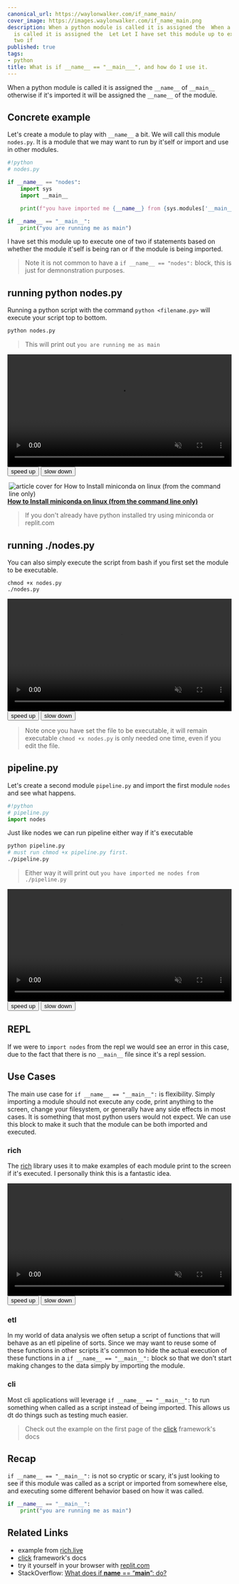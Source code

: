 ```yaml
---
canonical_url: https://waylonwalker.com/if_name_main/
cover_image: https://images.waylonwalker.com/if_name_main.png
description: When a python module is called it is assigned the  When a python module
  is called it is assigned the  Let Let I have set this module up to execute one of
  two if
published: true
tags:
- python
title: What is if __name__ == "__main___", and how do I use it.
---
```


<script>
change_speed = (speed) => [...document.querySelectorAll('video')].map(v => v.playbackRate=v.playbackRate+speed)
</script>

When a python module is called it is assigned the `__name__` of `__main__` otherwise if it's imported it will be assigned the `__name__` of the module.

## Concrete example

Let's create a module to play with `__name__` a bit.  We will call this module
`nodes.py`.  It is a module that we may want to run by it'self or import and use
in other modules.

```python
#!python
# nodes.py

if __name__ == "nodes":
    import sys
    import __main__

    print(f"you have imported me {__name__} from {sys.modules['__main__'].__file__}")

if __name__ == "__main__":
    print("you are running me as main")
```

I have set this module up to execute one of two if statements based on whether the module it'self is being ran or if the module is being imported.  

> Note it is not common to have a `if __name__ == "nodes":` block, this is just
> for demnonstration purposes.

## running python nodes.py

Running a python script with the command `python <filename.py>` will execute your script top to bottom.

```bash
python nodes.py
```

> This will print out `you are running me as main`

<video controls muted autoplay playsinline loop=true width="100%">
    <source src="https://images.waylonwalker.com/if_name_main_python_nodes.webm"
            type="video/webm">
    <source src="https://images.waylonwalker.com/if_name_main_python_nodes.mp4"
            type="video/mp4">
    Sorry, your browser doesn't support embedded videos.
</video>
<div class='speed-control'>
    <button onclick="change_speed(.25)" >
        speed up
    </button>
    <button onclick="change_speed(-.25)" >
        slow down
    </button>
</div>


  <div class="onelinelink-wrapper">
      <a class="onelinelink" href="https://waylonwalker.com/install-miniconda/">
          <img style="float: right;" align='right' src="https://images.waylonwalker.com/install-miniconda-og_250x140.png" alt="article cover for 
 How to Install miniconda on linux (from the command line only)
"/>
          <p><strong>
 How to Install miniconda on linux (from the command line only)
</strong></p>
      </a>
  </div>


> If you don't already have python installed try using miniconda or replit.com

## running ./nodes.py

You can also simply execute the script from bash if you first set the module to be executable.

```
chmod +x nodes.py
./nodes.py
```

<video controls muted autoplay playsinline loop=true width="100%">
    <source src="https://images.waylonwalker.com/if_name_main_nodes.webm"
            type="video/webm">
    <source src="https://images.waylonwalker.com/if_name_main_nodes.mp4"
            type="video/mp4">
    Sorry, your browser doesn't support embedded videos.
</video>
<div class='speed-control'>
    <button onclick="change_speed(.25)" >
        speed up
    </button>
    <button onclick="change_speed(-.25)" >
        slow down
    </button>
</div>

> Note once you have set the file to be executable, it will remain executable
> `chmod +x nodes.py` is only needed one time, even if you edit the file.

## pipeline.py

Let's create a second module `pipeline.py` and import the first module `nodes` and see what happens.

``` python
#!python
# pipeline.py
import nodes
```

Just like nodes we can run pipeline either way if it's executable

```bash
python pipeline.py
# must run chmod +x pipeline.py first.
./pipeline.py
```

> Either way it will print out `you have imported me nodes from ./pipeline.py`

<video controls muted autoplay playsinline loop=true width="100%">
    <source src="https://images.waylonwalker.com/if_name_main_pipeline.webm"
            type="video/webm">
    <source src="https://images.waylonwalker.com/if_name_main_pipeline.mp4"
            type="video/mp4">
    Sorry, your browser doesn't support embedded videos.
</video>
<div class='speed-control'>
    <button onclick="change_speed(.25)" >
        speed up
    </button>
    <button onclick="change_speed(-.25)" >
        slow down
    </button>
</div>

## REPL

If we were to `import nodes` from the repl we would see an error in this case, due to the fact that there is no `__main__` file since it's a repl session.

## Use Cases

The main use case for `if __name__ == "__main__":` is flexibility.  Simply importing a module should not execute any code, print anything to the screen, change your filesystem, or generally have any side effects in most cases. It is something that most python users would not expect.  We can use this block to make it such that the module can be both imported and executed.

### rich

The [rich](https://github.com/willmcgugan/rich) library uses it to make examples of each module print to the screen if it's executed.  I personally think this is a fantastic idea.

<video controls muted autoplay playsinline loop=true width="100%">
    <source src="https://images.waylonwalker.com/if_name_main_rich.webm"
            type="video/webm">
    <source src="https://images.waylonwalker.com/if_name_main_rich.mp4"
            type="video/mp4">
    Sorry, your browser doesn't support embedded videos.
</video>
<div class='speed-control'>
    <button onclick="change_speed(.25)" >
        speed up
    </button>
    <button onclick="change_speed(-.25)" >
        slow down
    </button>
</div>

### etl

In my world of data analysis we often setup a script of functions that will behave as an etl pipeline of sorts.  Since we may want to reuse some of these functions in other scripts it's common to hide the actual execution of these functions in a `if __name__ == "__main__":` block so that we don't start making changes to the data simply by importing the module.

### cli

Most cli applications will leverage `if __name__ == "__main__":` to run something when called as a script instead of being imported. This allows us dt do things such as testing much easier.

> Check out the example on the first page of the
> [click](https://click.palletsprojects.com/en/7.x/) framework's docs

## Recap

`if __name__ == "__main__":` is not so cryptic or scary, it's just looking to
see if this module was called as a script or imported from somewhere else, and executing some different behavior based on how it was called.

```python
if __name__ == "__main__":
    print("you are running me as main")
```

## Related Links

* example from [rich.live](https://github.com/willmcgugan/rich/blob/master/rich/live.py#L271)
* [click](https://click.palletsprojects.com/en/7.x/) framework's docs
* try it yourself in your browser with [replit.com](https://replit.com)
* StackOverflow: [What does if **name** == “**main**”: do?](https://stackoverflow.com/questions/419163/what-does-if-name-main-do)